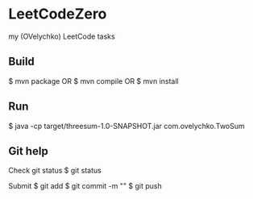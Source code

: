# LeetCodeZero
my (OVelychko) LeetCode tasks

## Build
$ mvn package
 OR
$ mvn compile
 OR
$ mvn install

## Run
$ java -cp target/threesum-1.0-SNAPSHOT.jar com.ovelychko.TwoSum

## Git help 

Check git status 
$ git status

Submit
$ git add <files>
$ git commit -m "<change name>"
$ git push
